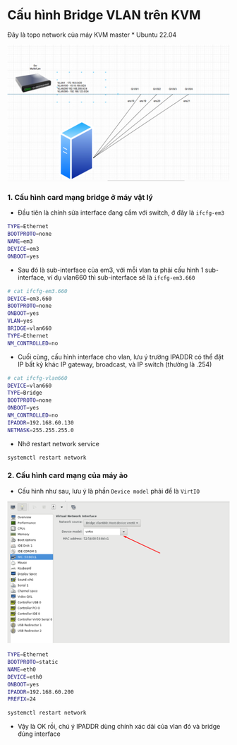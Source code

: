 # Cấu hình Bridge VLAN trên KVM

Đây là topo network của máy KVM master * Ubuntu 22.04

  <img src="kvmimages/Screenshot_15.png">

### 1. Cấu hình card mạng bridge ở máy vật lý

- Đầu tiên là chỉnh sửa interface đang cắm với switch, ở đây là ```ifcfg-em3```

```sh
TYPE=Ethernet
BOOTPROTO=none
NAME=em3
DEVICE=em3
ONBOOT=yes
```

- Sau đó là sub-interface của em3, với mỗi vlan ta phải cấu hình 1 sub-interface, ví dụ vlan660 thì sub-interface sẽ là ```ifcfg-em3.660```

```sh
# cat ifcfg-em3.660
DEVICE=em3.660
BOOTPROTO=none
ONBOOT=yes
VLAN=yes
BRIDGE=vlan660
TYPE=Ethernet
NM_CONTROLLED=no
```

- Cuối cùng, cấu hình interface cho vlan, lưu ý trường IPADDR có thể đặt IP bất kỳ khác IP gateway, broadcast, và IP switch (thường là .254)

```sh
# cat ifcfg-vlan660
DEVICE=vlan660
TYPE=Bridge
BOOTPROTO=none
ONBOOT=yes
NM_CONTROLLED=no
IPADDR=192.168.60.130
NETMASK=255.255.255.0
```

- Nhớ restart network service

```sh
systemctl restart network
```

### 2. Cấu hình card mạng của máy ảo

- Cấu hình như sau, lưu ý là phần ```Device model``` phải để là ```VirtIO```

![](./images/VLAN_devicemodel.png)

```sh
TYPE=Ethernet
BOOTPROTO=static
NAME=eth0
DEVICE=eth0
ONBOOT=yes
IPADDR=192.168.60.200
PREFIX=24
```

```sh
systemctl restart network
```

- Vậy là OK rồi, chú ý IPADDR dùng chính xác dải của vlan đó và bridge đúng interface
